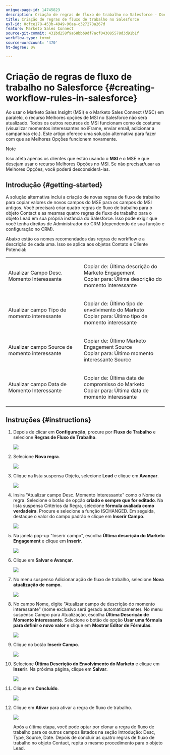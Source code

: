 ```yaml
---
unique-page-id: 14745823
description: Criação de regras de fluxo de trabalho no Salesforce - Documentação do Marketo - Documentação do produto
title: Criação de regras de fluxo de trabalho no Salesforce
exl-id: 0cfce178-453b-4949-96aa-c327278a267d
feature: Marketo Sales Connect
source-git-commit: 431bd258f9a68bbb9df7acf043085578d3d91b1f
workflow-type: tm+mt
source-wordcount: '470'
ht-degree: 0%

---
```


# Criação de regras de fluxo de trabalho no Salesforce {#creating-workflow-rules-in-salesforce}

Ao usar o Marketo Sales Insight (MSI) e o Marketo Sales Connect (MSC) em paralelo, o recurso Melhores opções de MSI no Salesforce não será atualizado. Todos os outros recursos do MSI funcionam como de costume (visualizar momentos interessantes no iFrame, enviar email, adicionar a campanhas etc.). Este artigo oferece uma solução alternativa para fazer com que as Melhores Opções funcionem novamente.

>[!NOTE]
>
>Isso afeta apenas os clientes que estão usando o **MSI** e o MSE e que desejam usar o recurso Melhores Opções no MSI. Se não precisar/usar as Melhores Opções, você poderá desconsiderá-las.

## Introdução {#getting-started}

A solução alternativa inclui a criação de novas regras de fluxo de trabalho para copiar valores de novos campos do MSE para os campos do MSI antigos. Você precisará criar quatro regras de fluxo de trabalho para o objeto Contact e as mesmas quatro regras de fluxo de trabalho para o objeto Lead em sua própria instância do Salesforce. Isso pode exigir que você tenha direitos de Administrador do CRM (dependendo de sua função e configuração no CRM).

Abaixo estão os nomes recomendados das regras de workflow e a descrição de cada uma. Isso se aplica aos objetos Contato e Cliente Potencial:

<table> 
 <colgroup> 
  <col> 
  <col> 
 </colgroup> 
 <tbody> 
  <tr> 
   <td>Atualizar Campo Desc. Momento Interessante</td> 
   <td><p>Copiar de: Última descrição do Marketo Engagement <br>Copiar para: Última descrição do momento interessante</p></td> 
  </tr> 
  <tr> 
   <td>Atualizar campo Tipo de momento interessante</td> 
   <td><p>Copiar de: Último tipo de envolvimento do Marketo<br>Copiar para: Último tipo de momento interessante</p></td> 
  </tr> 
  <tr> 
   <td>Atualizar campo Source de momento interessante</td> 
   <td><p>Copiar de: Último Marketo Engagement Source<br>Copiar para: Último momento interessante Source</p></td> 
  </tr> 
  <tr> 
   <td>Atualizar campo Data de Momento Interessante</td> 
   <td><p>Copiar de: Última data de compromisso do Marketo<br>Copiar para: Última data de momento interessante</p></td> 
  </tr> 
 </tbody> 
</table>

## Instruções {#instructions}

1. Depois de clicar em **Configuração**, procure por **Fluxo de Trabalho** e selecione **Regras de Fluxo de Trabalho**.

   ![](assets/one-1.png)

1. Selecione **Nova regra**.

   ![](assets/two-1.png)

1. Clique na lista suspensa Objeto, selecione **Lead** e clique em **Avançar**.

   ![](assets/three-1.png)

1. Insira &quot;Atualizar campo Desc. Momento Interessante&quot; como o Nome da regra. Selecione o botão de opção **criado e sempre que for editado**. Na lista suspensa Critérios da Regra, selecione **fórmula avaliada como verdadeira**. Procure e selecione a função ISCHANGED. Em seguida, destaque o valor do campo padrão e clique em **Inserir Campo**.

   ![](assets/four-1.png)

1. Na janela pop-up &quot;Inserir campo&quot;, escolha **Última descrição do Marketo Engagement** e clique em **Inserir**.

   ![](assets/five-1.png)

1. Clique em **Salvar e Avançar**.

   ![](assets/6.png)

1. No menu suspenso Adicionar ação de fluxo de trabalho, selecione **Nova atualização de campo**.

   ![](assets/seven.png)

1. No campo Nome, digite &quot;Atualizar campo de descrição do momento interessante&quot; (nome exclusivo será gerado automaticamente). No menu suspenso Campo para Atualização, escolha **Última Descrição de Momento Interessante**. Selecione o botão de opção **Usar uma fórmula para definir o novo valor** e clique em **Mostrar Editor de Fórmulas**.

   ![](assets/eight.png)

1. Clique no botão **Inserir Campo**.

   ![](assets/9a.png)

1. Selecione **Última Descrição do Envolvimento do Marketo** e clique em **Inserir**. Na próxima página, clique em **Salvar**.

   ![](assets/nine.png)

1. Clique em **Concluído**.

   ![](assets/twelve.png)

1. Clique em **Ativar** para ativar a regra de fluxo de trabalho.

   ![](assets/thirteen.png)

   Após a última etapa, você pode optar por clonar a regra de fluxo de trabalho para os outros campos listados na seção Introdução: Desc, Type, Source, Date. Depois de concluir as quatro regras de fluxo de trabalho no objeto Contact, repita o mesmo procedimento para o objeto Lead.
